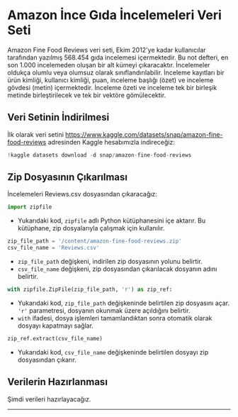 # Amazon İnce Gıda İncelemeleri Veri Seti

Amazon Fine Food Reviews veri seti, Ekim 2012'ye kadar kullanıcılar tarafından yazılmış 568.454 gıda incelemesi içermektedir. Bu not defteri, en son 1.000 incelemeden oluşan bir alt kümeyi çıkaracaktır. İncelemeler oldukça olumlu veya olumsuz olarak sınıflandırılabilir. İnceleme kayıtları bir ürün kimliği, kullanıcı kimliği, puan, inceleme başlığı (özet) ve inceleme gövdesi (metin) içermektedir. İnceleme özeti ve inceleme tek bir birleşik metinde birleştirilecek ve tek bir vektöre gömülecektir.

## Veri Setinin İndirilmesi

İlk olarak veri setini https://www.kaggle.com/datasets/snap/amazon-fine-food-reviews adresinden Kaggle hesabımızla indireceğiz:
```python
!kaggle datasets download -d snap/amazon-fine-food-reviews
```
## Zip Dosyasının Çıkarılması

İncelemeleri Reviews.csv dosyasından çıkaracağız:
```python
import zipfile
```
*   Yukarıdaki kod, `zipfile` adlı Python kütüphanesini içe aktarır. Bu kütüphane, zip dosyalarıyla çalışmak için kullanılır.

```python
zip_file_path = '/content/amazon-fine-food-reviews.zip'
csv_file_name = 'Reviews.csv'
```
*   `zip_file_path` değişkeni, indirilen zip dosyasının yolunu belirtir.
*   `csv_file_name` değişkeni, zip dosyasından çıkarılacak dosyanın adını belirtir.

```python
with zipfile.ZipFile(zip_file_path, 'r') as zip_ref:
```
*   Yukarıdaki kod, `zip_file_path` değişkeninde belirtilen zip dosyasını açar. `'r'` parametresi, dosyanın okunmak üzere açıldığını belirtir.
*   `with` ifadesi, dosya işlemleri tamamlandıktan sonra otomatik olarak dosyayı kapatmayı sağlar.

```python
zip_ref.extract(csv_file_name)
```
*   Yukarıdaki kod, `csv_file_name` değişkeninde belirtilen dosyayı zip dosyasından çıkarır.

## Verilerin Hazırlanması

Şimdi verileri hazırlayacağız.

---

